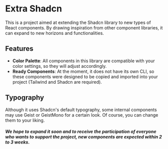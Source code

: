 # Extra Shadcn
This is a project aimed at extending the Shadcn library to new types of React components. By drawing inspiration from other component libraries, it can expand to new horizons and functionalities.

## Features

- **Color Palette**: All components in this library are compatible with your color settings, so they will adjust accordingly.
- **Ready Components**: At the moment, it does not have its own CLI, so these components were designed to be copied and imported into your project (Tailwind and Shadcn are required).

## Typography

Although it uses Shadcn's default typography, some internal components may use Geist or GeistMono for a certain look. Of course, you can change them to your liking.

##### We hope to expand it soon and to receive the participation of everyone who wants to support the project, new components are expected within 2 to 3 weeks.